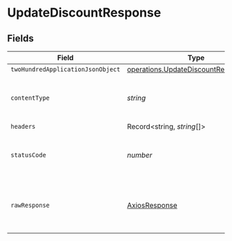 # UpdateDiscountResponse


## Fields

| Field                                                                                                 | Type                                                                                                  | Required                                                                                              | Description                                                                                           |
| ----------------------------------------------------------------------------------------------------- | ----------------------------------------------------------------------------------------------------- | ----------------------------------------------------------------------------------------------------- | ----------------------------------------------------------------------------------------------------- |
| `twoHundredApplicationJsonObject`                                                                     | [operations.UpdateDiscountResponseBody](../../../sdk/models/operations/updatediscountresponsebody.md) | :heavy_minus_sign:                                                                                    | OK                                                                                                    |
| `contentType`                                                                                         | *string*                                                                                              | :heavy_check_mark:                                                                                    | HTTP response content type for this operation                                                         |
| `headers`                                                                                             | Record<string, *string*[]>                                                                            | :heavy_minus_sign:                                                                                    | N/A                                                                                                   |
| `statusCode`                                                                                          | *number*                                                                                              | :heavy_check_mark:                                                                                    | HTTP response status code for this operation                                                          |
| `rawResponse`                                                                                         | [AxiosResponse](https://axios-http.com/docs/res_schema)                                               | :heavy_minus_sign:                                                                                    | Raw HTTP response; suitable for custom response parsing                                               |